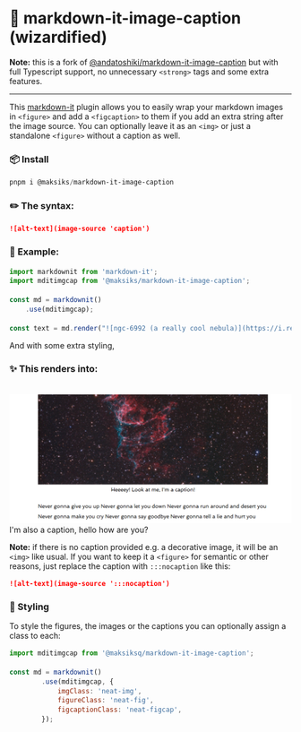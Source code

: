 # 🌃 markdown-it-image-caption (wizardified)

**Note:** this is a fork of [@andatoshiki/markdown-it-image-caption](https://www.npmjs.com/package/@andatoshiki/markdown-it-image-caption) but with full Typescript support, no unnecessary `<strong>` tags and some extra features.
<hr/>

This [markdown-it](https://github.com/markdown-it/markdown-it) plugin allows you to easily wrap your markdown images in `<figure>` and add a `<figcaption>` to them if you add an extra string after the image source. You can optionally leave it as an `<img>` or just a standalone `<figure>` without a caption as well.
### 📦 Install
```powershell
pnpm i @maksiks/markdown-it-image-caption
```
### ✏️ The syntax:<br>
```markdown
![alt-text](image-source 'caption')
```

### 🧩 Example:
```js
import markdownit from 'markdown-it';
import mditimgcap from '@maksiks/markdown-it-image-caption';

const md = markdownit()
    .use(mditimgcap);

const text = md.render("![ngc-6992 (a really cool nebula)](https://i.redd.it/ggfqw7m7vbzz.jpg 'Heeeey! Look at me, I&apos;m a caption!')");
```

And with some extra styling,
### ✨ This renders into: <br><br>
![example](https://github.com/maksiksq/markdown-it-image-caption/blob/master/assets/images/img.png)
I'm also a caption, hello how are you?
<br>

**Note:** if there is no caption provided e.g. a decorative image, it will be an `<img>` like usual. If you want to keep it a `<figure>` for semantic or other reasons, just replace the caption with `:::nocaption` like this:<br>
```markdown
![alt-text](image-source ':::nocaption')
```
### 📜 Styling
To style the figures, the images or the captions you can optionally assign a class to each:
```js
import mditimgcap from '@maksiksq/markdown-it-image-caption';

const md = markdownit()
        .use(mditimgcap, {
            imgClass: 'neat-img',
            figureClass: 'neat-fig',
            figcaptionClass: 'neat-figcap',
        });
```